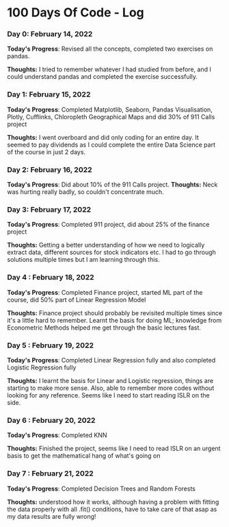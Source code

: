 # 100 Days Of Code - Log

### Day 0: February 14, 2022

**Today's Progress**: Revised all the concepts, completed two exercises on pandas.

**Thoughts:** I tried to remember whatever I had studied from before, and I could understand pandas and completed the exercise successfully.

### Day 1: February 15, 2022

**Today's Progress**: Completed Matplotlib, Seaborn, Pandas Visualisation, Plotly, Cufflinks, Chloropleth Geographical Maps and did 30% of 911 Calls project

**Thoughts:** I went overboard and did only coding for an entire day. It seemed to pay dividends as I could complete the entire Data Science part of the course in just 2 days.

### Day 2: February 16, 2022

**Today's Progress**: Did about 10% of the 911 Calls project.
**Thoughts:** Neck was hurting really badly, so couldn't concentrate much.

### Day 3: February 17, 2022

**Today's Progress**: Completed 911 project, did about 25% of the finance project

**Thoughts:** Getting a better understanding of how we need to logically extract data, different sources for stock indicators etc. I had to go through solutions multiple times but I am learning through this.

### Day 4 : February 18, 2022

**Today's Progress**: Completed Finance project, started ML part of the course, did 50% part of Linear Regression Model

**Thoughts:** Finance project should probably be revisited multiple times since it's a little hard to remember. Learnt the basis for doing ML; knowledge from Econometric Methods helped me get through the basic lectures fast.

### Day 5 : February 19, 2022

**Today's Progress**: Completed Linear Regression fully and also completed Logistic Regression fully

**Thoughts:** I learnt the basis for Linear and Logistic regression, things are starting to make more sense. Also, able to remember more codes without looking for any reference. Seems like I need to start reading ISLR on the side.

### Day 6 : February 20, 2022

**Today's Progress**: Completed KNN

**Thoughts:** Finished the project, seems like I need to read ISLR on an urgent basis to get the mathematical hang of what's going on

### Day 7 : February 21, 2022

**Today's Progress**: Completed Decision Trees and Random Forests

**Thoughts:** understood how it works, although having a problem with fitting the data properly with all .fit() conditions, have to take care of that asap as my data results are fully wrong!
